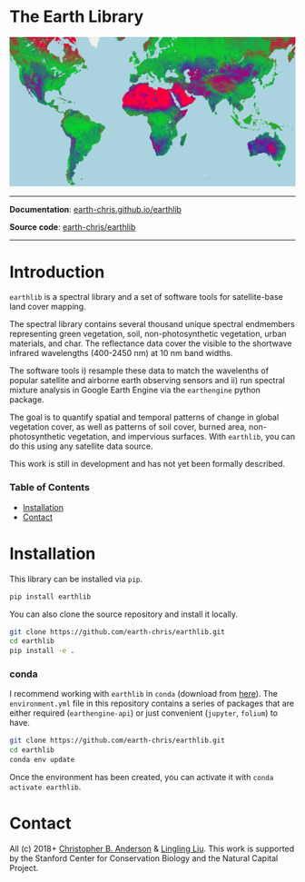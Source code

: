 # The Earth Library

<img src="docs/img/earth-unmixed.png">

---

**Documentation**: [earth-chris.github.io/earthlib](https://earth-chris.github.io/earthlib)

**Source code**: [earth-chris/earthlib](https://github.com/earth-chris/earthlib)

---

# Introduction

`earthlib` is a spectral library and a set of software tools for satellite-base land cover mapping.

The spectral library contains several thousand unique spectral endmembers representing green vegetation, soil, non-photosynthetic vegetation, urban materials, and char. The reflectance data cover the visible to the shortwave infrared wavelengths (400-2450 nm) at 10 nm band widths.

The software tools i) resample these data to match the wavelenths of popular satellite and airborne earth observing sensors and ii) run spectral mixture analysis in Google Earth Engine via the `earthengine` python package.

The goal is to quantify spatial and temporal patterns of change in global vegetation cover, as well as patterns of soil cover, burned area, non-photosynthetic vegetation, and impervious surfaces. With `earthlib`, you can do this using any satellite data source.

This work is still in development and has not yet been formally described.

### Table of Contents

- [Installation](#installation)
- [Contact](#contact)

# Installation

This library can be installed via `pip`.

```bash
pip install earthlib
```

You can also clone the source repository and install it locally.

```bash
git clone https://github.com/earth-chris/earthlib.git
cd earthlib
pip install -e .
```

### conda

I recommend working with `earthlib` in `conda` (download from [here](https://docs.conda.io/en/latest/miniconda.html)). The `environment.yml` file in this repository contains a series of packages that are either required (`earthengine-api`) or just convenient (`jupyter`, `folium`) to have.

```bash
git clone https://github.com/earth-chris/earthlib.git
cd earthlib
conda env update
```

Once the environment has been created, you can activate it with `conda activate earthlib`.


# Contact

All (c) 2018+ [Christopher B. Anderson](mailto:cbanders@stanford.edu) & [Lingling Liu](mailto:lingling.liu@stanford.edu). This work is supported by the Stanford Center for Conservation Biology and the Natural Capital Project.
